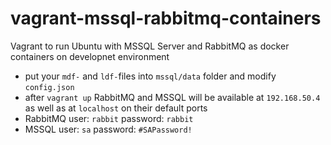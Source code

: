 # vagrant-mssql-rabbitmq-containers

Vagrant to run Ubuntu with MSSQL Server and RabbitMQ as docker containers on developnet environment

* put your `mdf-` and `ldf-`files into `mssql/data` folder and modify `config.json`
* after `vagrant up` RabbitMQ and MSSQL will be available at `192.168.50.4` as well as at `localhost` on their default ports
* RabbitMQ user: `rabbit` password: `rabbit`
* MSSQL user: `sa` password: `#SAPassword!`
